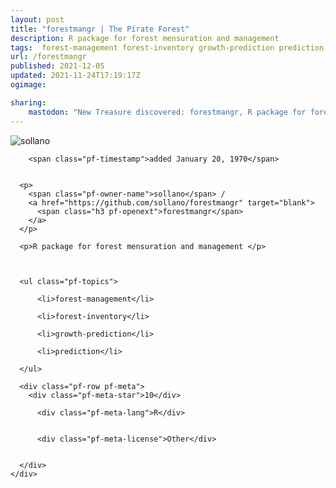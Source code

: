 ```yaml
---
layout: post
title: "forestmangr | The Pirate Forest"
description: R package for forest mensuration and management 
tags:  forest-management forest-inventory growth-prediction prediction
url: /forestmangr
published: 2021-12-05
updated: 2021-11-24T17:19:17Z
ogimage: 

sharing:
    mastodon: "New Treasure discovered: forestmangr, R package for forest mensuration and management "
---
```

<div class="pf-night-sky-spacer">
    <div id="pf-night-sky" data-stars="10" data-owner="sollano" data-repo="forestmangr"></div>
    <div class="">
        <dialog>
            Inhalt des Dialogs
        </dialog>
    </div>
</div>


<div class="pf-row pf-pirate pf-small-column" data-pirate-id="SEE6Axt3D6S7Ec41F2SH_">
    <div>
      <!--<a href="https://github.com/sollano" target="blank">-->
        <div class="pf-pirate-avatar">
          <div class="pf-cross pf-clickable"  onclick="collect('SEE6Axt3D6S7Ec41F2SH_'); return false;"></div>
          <img src="https://avatars.githubusercontent.com/u/19754326?v=4" title="sollano" alt="sollano"/>
      </div>
      <!--</a>
      <div class="pf-pirate-actions">
        <a class="pf-treasure-add"  title="save in my treasure chest" onclick="collect('SEE6Axt3D6S7Ec41F2SH_'); return false;" href="#">
          <img src="./assets/coin.svg" alt="treasure"/>
        </a>
        <a class="pf-treasure-remove" onclick="throwAway('SEE6Axt3D6S7Ec41F2SH_'); return false;">remove</a>
      </div>-->
    </div>
    <div class="pf-ship">
      
        <span class="pf-timestamp">added January 20, 1970</span>
      
      
      <p>
        <span class="pf-owner-name">sollano</span> / 
        <a href="https://github.com/sollano/forestmangr" target="blank">
          <span class="h3 pf-openext">forestmangr</span>
        </a>
      </p>

      <p>R package for forest mensuration and management </p>

      

      <ul class="pf-topics">
        
          <li>forest-management</li>
        
          <li>forest-inventory</li>
        
          <li>growth-prediction</li>
        
          <li>prediction</li>
        
      </ul>

      <div class="pf-row pf-meta">
        <div class="pf-meta-star">10</div>
        
          <div class="pf-meta-lang">R</div>
        
        
          <div class="pf-meta-license">Other</div>
        
        
      </div>
    </div>
  </div>
